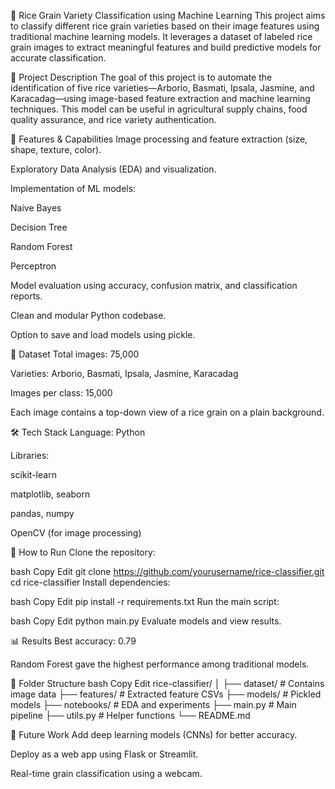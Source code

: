 🌾 Rice Grain Variety Classification using Machine Learning
This project aims to classify different rice grain varieties based on their image features using traditional machine learning models. It leverages a dataset of labeled rice grain images to extract meaningful features and build predictive models for accurate classification.

📌 Project Description
The goal of this project is to automate the identification of five rice varieties—Arborio, Basmati, Ipsala, Jasmine, and Karacadag—using image-based feature extraction and machine learning techniques. This model can be useful in agricultural supply chains, food quality assurance, and rice variety authentication.

🧠 Features & Capabilities
Image processing and feature extraction (size, shape, texture, color).

Exploratory Data Analysis (EDA) and visualization.

Implementation of ML models:

Naive Bayes

Decision Tree

Random Forest

Perceptron

Model evaluation using accuracy, confusion matrix, and classification reports.

Clean and modular Python codebase.

Option to save and load models using pickle.

📁 Dataset
Total images: 75,000

Varieties: Arborio, Basmati, Ipsala, Jasmine, Karacadag

Images per class: 15,000

Each image contains a top-down view of a rice grain on a plain background.

🛠️ Tech Stack
Language: Python

Libraries:

scikit-learn

matplotlib, seaborn

pandas, numpy

OpenCV (for image processing)

🚀 How to Run
Clone the repository:

bash
Copy
Edit
git clone https://github.com/yourusername/rice-classifier.git
cd rice-classifier
Install dependencies:

bash
Copy
Edit
pip install -r requirements.txt
Run the main script:

bash
Copy
Edit
python main.py
Evaluate models and view results.

📊 Results
Best accuracy: 0.79

Random Forest gave the highest performance among traditional models.

🧩 Folder Structure
bash
Copy
Edit
rice-classifier/
│
├── dataset/                # Contains image data
├── features/               # Extracted feature CSVs
├── models/                 # Pickled models
├── notebooks/              # EDA and experiments
├── main.py                 # Main pipeline
├── utils.py                # Helper functions
└── README.md


📌 Future Work
Add deep learning models (CNNs) for better accuracy.

Deploy as a web app using Flask or Streamlit.

Real-time grain classification using a webcam.

